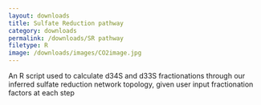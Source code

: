 ```yaml
---
layout: downloads
title: Sulfate Reduction pathway 
category: downloads
permalink: /downloads/SR pathway
filetype: R
image: /downloads/images/CO2image.jpg
---
```


An R script used to calculate d34S and d33S fractionations through our inferred sulfate reduction network topology, given user input fractionation factors at each step 

